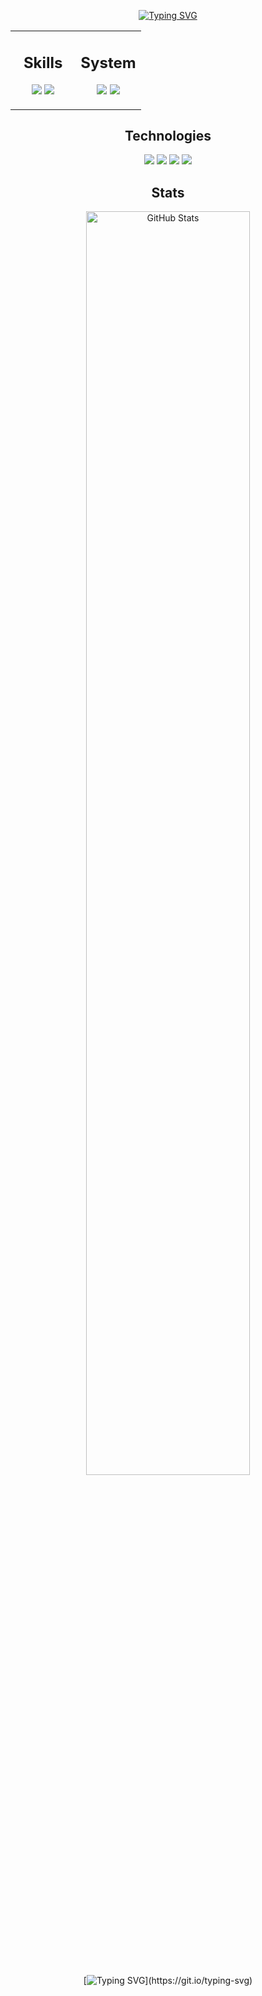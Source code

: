 <div align="center">
  
[![Typing SVG](https://readme-typing-svg.herokuapp.com?font=JetBrains+Mono&size=24&pause=1000&color=539BF5&center=true&vCenter=true&random=false&width=435&lines=nezzixccc)](https://git.io/typing-svg)

</div>

<div align="center">
  <table border="0">
    <tr>
      <td width="50%">
        <h2 align="center">Skills</h2>
        <p align="center">
          <img src="https://img.shields.io/badge/UI%2FUX%20Design-2d333b?style=for-the-badge&logoColor=white" />
          <img src="https://img.shields.io/badge/Cross--Platform%20Development-2d333b?style=for-the-badge&logoColor=white" />
        </p>
      </td>
      <td width="50%">
        <h2 align="center">System</h2>
        <p align="center">
          <img src="https://img.shields.io/badge/Windows-2d333b?style=for-the-badge&logo=windows&logoColor=white" />
          <img src="https://img.shields.io/badge/Linux-2d333b?style=for-the-badge&logo=linux&logoColor=white" />
        </p>
      </td>
    </tr>
  </table>
</div>

<h2 align="center">Technologies</h2>
<p align="center">
  <img src="https://img.shields.io/badge/NodeJS-1e4273?style=for-the-badge&logo=node.js&logoColor=white" />
  <img src="https://img.shields.io/badge/Electron-2b3a55?style=for-the-badge&logo=electron&logoColor=white" />
  <img src="https://img.shields.io/badge/Python-44273c?style=for-the-badge&logo=python&logoColor=white" />
  <img src="https://img.shields.io/badge/SQLite-3d2e40?style=for-the-badge&logo=sqlite&logoColor=white" />
</p>

<h2 align="center">Stats</h2>
<p align="center">
  <img width="72%" src="https://github-readme-stats.vercel.app/api?username=nezzixccc&show_icons=true&hide_title=true&hide_border=true&bg_color=22272e&text_color=adbac7&icon_color=909dab&title_color=539bf5&ring_color=c96198" alt="GitHub Stats" />
</p>

<div align="center">
  
[![Typing SVG](https://readme-typing-svg.herokuapp.com?font=JetBrains+Mono&size=14&duration=3000&color=539BF5&center=true&vCenter=true&repeat=false&width=435&lines=Thanks+for+visiting!)](https://git.io/typing-svg)

</div>
